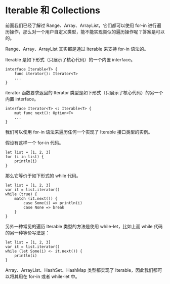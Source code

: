 # Iterable 和 Collections

前面我们已经了解过 Range、Array、ArrayList，它们都可以使用 for-in 进行遍历操作，那么对一个用户自定义类型，能不能实现类似的遍历操作呢？答案是可以的。

Range、Array、ArrayList 其实都是通过 Iterable 来支持 for-in 语法的。

Iterable 是如下形式（只展示了核心代码）的一个内置 interface。

```cangjie
interface Iterable<T> {
    func iterator(): Iterator<T>
    ...
}
```

iterator 函数要求返回的 Iterator 类型是如下形式（只展示了核心代码）的另一个内置 interface。

```cangjie
interface Iterator<T> <: Iterable<T> {
    mut func next(): Option<T>
    ...
}
```

我们可以使用 for-in 语法来遍历任何一个实现了 Iterable 接口类型的实例。

假设有这样一个 for-in 代码。

<!-- run -->

```cangjie
let list = [1, 2, 3]
for (i in list) {
    println(i)
}
```

那么它等价于如下形式的 while 代码。

<!-- run -->

```cangjie
let list = [1, 2, 3]
var it = list.iterator()
while (true) {
    match (it.next()) {
        case Some(i) => println(i)
        case None => break
    }
}
```

另外一种常见的遍历 Iterable 类型的方法是使用 while-let，比如上面 while 代码的另一种等价写法是：

<!-- run -->

```cangjie
let list = [1, 2, 3]
var it = list.iterator()
while (let Some(i) <- it.next()) {
    println(i)
}
```

Array、ArrayList、HashSet、HashMap 类型都实现了 Iterable，因此我们都可以将其用在 for-in 或者 while-let 中。
